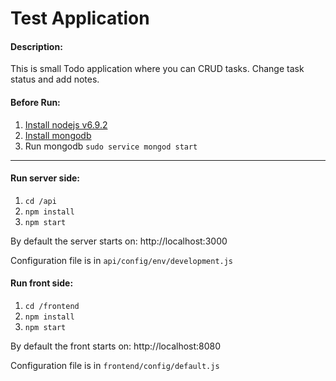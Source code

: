 # Test Application

#### Description:
This is small Todo application where you can CRUD tasks. Change task status and add notes.

#### Before Run:
1. [Install nodejs v6.9.2](https://nodejs.org/en/download/package-manager/)
2. [Install mongodb](https://docs.mongodb.com/v3.0/tutorial/install-mongodb-on-ubuntu/#install-mongodb)
3. Run mongodb `sudo service mongod start`

* * *
#### Run server side:
1. `cd /api`
2. `npm install`
3. `npm start`

By default the server starts on: http://localhost:3000

Configuration file is in `api/config/env/development.js`

#### Run front side:
1. `cd /frontend`
2. `npm install`
3. `npm start`

By default the front starts on: http://localhost:8080

Configuration file is in `frontend/config/default.js`
